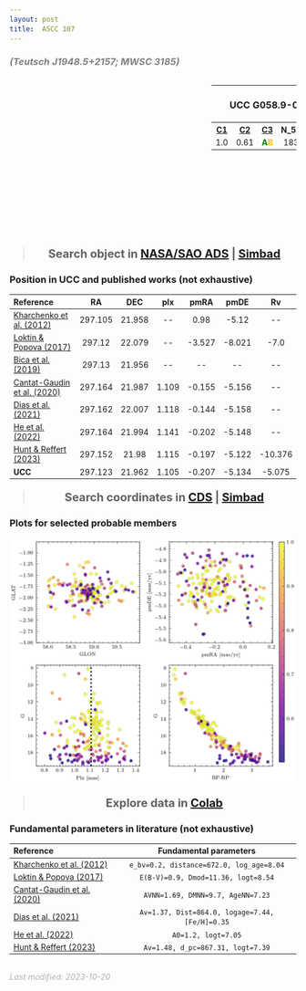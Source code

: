 ```yaml
---
layout: post
title:  ASCC 107
---
```

<h3><span style="color: #808080;"><i>(Teutsch J1948.5+2157; MWSC 3185)</i></span></h3>
<div style="display: flex; justify-content: space-between;">
 <div style="text-align: center;">
 <!-- Left block -->
 <div id="aladin-lite-div" style="width:355px;height:250px;"></div>
 <script type="text/javascript" src="https://aladin.cds.unistra.fr/AladinLite/api/v3/latest/aladin.js" charset="utf-8"></script>
 <script type="text/javascript">
   let aladin;
   A.init.then(() => {
      aladin = A.aladin('#aladin-lite-div', {survey: "P/DSS2/color", fov:0.557, target: "297.123 21.962"});
   });
 </script>
</div>
<!-- Left block -->

<table style="text-align: center; width:355px;height:250px;">
  <!-- Row 1 (title) -->
  <tr>
    <td colspan="5"><h3>UCC G058.9-01.9</h3></td>
  </tr>
  <!-- Row 2 -->
  <tr>
    <th><a href="https://ucc.ar/faq#what-are-the-c1-c2-and-c3-parameters" title="Photometric class">C1</a></th>
    <th><a href="https://ucc.ar/faq#what-are-the-c1-c2-and-c3-parameters" title="Density class">C2</a></th>
    <th><a href="https://ucc.ar/faq#what-are-the-c1-c2-and-c3-parameters" title="Combined class">C3</a></th>
    <th><div title="Stars with membership probability >50%">N_50</div></th>
    <th><div title="Radius that contains half the members [arcmin]">r_50</div></th>
  </tr>
  <!-- Row 3 -->
  <tr>
    <td>1.0</td>
    <td>0.61</td>
    <td><span style="color: green; font-weight: bold;">A</span><span style="color: #FFC300; font-weight: bold;">B</span></td>
    <td>183</td>
    <td>16.7</td>
  </tr>
</table>
</div>

> <p style="text-align:center; font-weight: bold; font-size:20px">Search object in <a href="https://ui.adsabs.harvard.edu/search/q=%20collection%3Aastronomy%20body%3A%22ASCC%20107%22&sort=date%20desc%2C%20bibcode%20desc&p_=0" target="_blank">NASA/SAO ADS</a> | <a href="https://simbad.cds.unistra.fr/simbad/sim-id-refs?Ident=ascc107" target="_blank">Simbad</a></p>


### Position in UCC and published works (not exhaustive)

| Reference    | RA    | DEC   | plx  | pmRA  | pmDE   |  Rv  |
| :---         | :---: | :---: | :---: | :---: | :---: | :---: |
|[Kharchenko et al. (2012)](https://ui.adsabs.harvard.edu/abs/2012A%26A...543A.156K) | 297.105 | 21.958 | -- | 0.98 | -5.12 | -- |
|[Loktin & Popova (2017)](https://ui.adsabs.harvard.edu/abs/2017AstBu..72..257L/abstract) | 297.12 | 22.079 | -- | -3.527 | -8.021 | -7.0 |
|[Bica et al. (2019)](https://ui.adsabs.harvard.edu/abs/2019AJ....157...12B/abstract) | 297.13 | 21.956 | -- | -- | -- | -- |
|[Cantat-Gaudin et al. (2020)](https://ui.adsabs.harvard.edu/abs/2020A%26A...640A...1C) | 297.164 | 21.987 | 1.109 | -0.155 | -5.156 | -- |
|[Dias et al. (2021)](https://ui.adsabs.harvard.edu/abs/2021MNRAS.504..356D) | 297.162 | 22.007 | 1.118 | -0.144 | -5.158 | -- |
|[He et al. (2022)](https://ui.adsabs.harvard.edu/abs/2022ApJS..262....7H/abstract) | 297.164 | 21.994 | 1.141 | -0.202 | -5.148 | -- |
|[Hunt & Reffert (2023)](https://ui.adsabs.harvard.edu/abs/2023arXiv230313424H/abstract) | 297.152 | 21.98 | 1.115 | -0.197 | -5.122 | -10.376 |
| **UCC** |297.123 | 21.962 | 1.105 | -0.207 | -5.134 | -5.075 |

> <p style="text-align:center; font-weight: bold; font-size:20px">Search coordinates in <a href="https://cdsportal.u-strasbg.fr/?target=297.123,21.962" target="_blank">CDS</a> | <a href="https://simbad.cds.unistra.fr/mobile/object_list.html?coord=297.123%2021.962&output=json&radius=5&userEntry=ascc107" target="_blank">Simbad</a></p>

### Plots for selected probable members

![CLUSTER](https://raw.githubusercontent.com/ucc23/Q1N/main/plots/ascc107.webp)


> <p style="text-align:center; font-weight: bold; font-size:20px">Explore data in <a href="https://colab.research.google.com/github/UCC23/Q1N/blob/master/notebooks/ascc107.ipynb" target="_blank">Colab</a></p>


### Fundamental parameters in literature (not exhaustive)

| Reference |  Fundamental parameters |
| :---         |     :---:      |
| [Kharchenko et al. (2012)](https://ui.adsabs.harvard.edu/abs/2012A%26A...543A.156K) | `e_bv=0.2, distance=672.0, log_age=8.04` |
| [Loktin & Popova (2017)](https://ui.adsabs.harvard.edu/abs/2017AstBu..72..257L/abstract) | `E(B-V)=0.9, Dmod=11.36, logt=8.54` |
| [Cantat-Gaudin et al. (2020)](https://ui.adsabs.harvard.edu/abs/2020A%26A...640A...1C) | `AVNN=1.69, DMNN=9.7, AgeNN=7.23` |
| [Dias et al. (2021)](https://ui.adsabs.harvard.edu/abs/2021MNRAS.504..356D) | `Av=1.37, Dist=864.0, logage=7.44, [Fe/H]=0.35` |
| [He et al. (2022)](https://ui.adsabs.harvard.edu/abs/2022ApJS..262....7H/abstract) | `A0=1.2, logt=7.05` |
| [Hunt & Reffert (2023)](https://ui.adsabs.harvard.edu/abs/2023arXiv230313424H/abstract) | `Av=1.48, d_pc=867.31, logt=7.39` |

<br>
<font color="b3b1b1"><i>Last modified: 2023-10-20</i></font>
